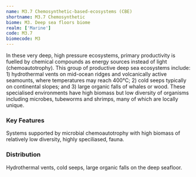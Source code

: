 ```yaml
---
name: M3.7 Chemosynthetic-based-ecosystems (CBE)
shortname: M3.7 Chemosynthetic
biome: M3. Deep sea floors biome
realm: ['Marine']
code: M3.7
biomecode: M3
---
```


In these very deep, high pressure ecosystems, primary productivity is fuelled by chemical compounds as energy sources instead of light (chemoautotrophy). This group of productive deep sea ecosystems include: 1) hydrothermal vents on mid-ocean ridges and volcanically active seamounts, where temperatures may reach 400°C; 2) cold seeps typically on continental slopes; and 3) large organic falls of whales or wood. These specialised environments have high biomass but low diversity of organisms including microbes, tubeworms and shrimps, many of which are locally unique.

### Key Features

Systems supported by microbial chemoautotrophy with high biomass of relatively low diversity, highly speciliased, fauna.

### Distribution

Hydrothermal vents, cold seeps, large organic falls on the deep seafloor.

